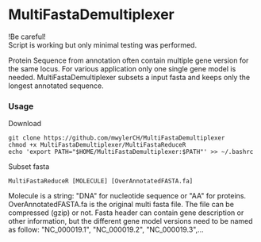 # MultiFastaDemultiplexer

!Be careful!     
Script is working but only minimal testing was performed. 

Protein Sequence from annotation often contain multiple gene version for the same locus. For various application only one single gene model is needed. MultiFastaDemultiplexer subsets a input fasta and keeps only the longest annotated sequence.


### Usage

Download
```
git clone https://github.com/mwylerCH/MultiFastaDemultiplexer
chmod +x MultiFastaDemultiplexer/MultiFastaReduceR
echo 'export PATH="$HOME/MultiFastaDemultiplexer:$PATH"' >> ~/.bashrc
```

Subset fasta
```
MultiFastaReduceR [MOLECULE] [OverAnnotatedFASTA.fa]
```
Molecule is a string: "DNA" for nucleotide sequence or "AA" for proteins.
OverAnnotatedFASTA.fa is the original multi fasta file. The file can be compressed (gzip) or not. Fasta header can contain gene description or other information, but the different gene model versions need to be named as follow: "NC_000019.1", "NC_000019.2", "NC_000019.3",...
